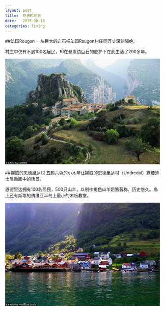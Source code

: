 ```yaml
---
layout: post
title:  想去的地方  
date:   2015-08-18
categories: living
---
```



##法国Rougon
一块巨大的岩石把法国Rougon村庄同万丈深渊隔绝。

村庄中仅有不到100名居民，却在悬崖边巨石的庇护下在此生活了200多年。


![](/resource/img/想去的地方/104-150QQ50152.jpg)

##挪威的恩德里达村
五颜六色的小木屋让挪威的恩德里达村（Undredal）宛若迪士尼动画中的场景。

恩德里达拥有100名居民，500只山羊，以制作褐色山羊奶酪著称，历史悠久。岛上还有斯堪的纳维亚半岛上最小的木板教堂。

![](/resource/img/想去的地方/104-150QQ50151-50.jpg)


